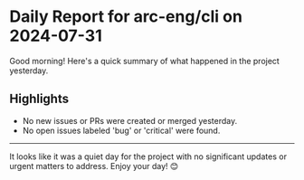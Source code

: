 # Daily Report for arc-eng/cli on 2024-07-31

Good morning! Here's a quick summary of what happened in the project yesterday.

## Highlights
- No new issues or PRs were created or merged yesterday.
- No open issues labeled 'bug' or 'critical' were found.

---

It looks like it was a quiet day for the project with no significant updates or urgent matters to address. Enjoy your day! 😊